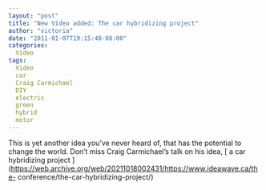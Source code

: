 ```yaml
---
layout: "post"
title: "New Video added: The car hybridizing project"
author: "victoria"
date: "2011-01-07T19:15:48-08:00"
categories:
  Video
tags: 
  Video
  car
  Craig Carmichael
  DIY
  electric
  green
  hybrid
  motor
---
```


This is yet another idea you’ve never heard of, that has the potential to
change the world. Don’t miss Craig Carmichael’s talk on his idea, [ a car
hybridizing project
](https://web.archive.org/web/20211018002431/https://www.ideawave.ca/the-
conference/the-car-hybridizing-project/)


[//]: # (Retrieved from https://web.archive.org/web/20211018022039/https://www.ideawave.ca/new-video-added-the-car-hybridizing-project/)